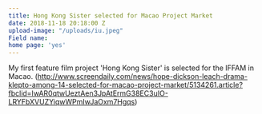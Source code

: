 ```yaml
---
title: Hong Kong Sister selected for Macao Project Market
date: 2018-11-18 20:18:00 Z
upload-image: "/uploads/iu.jpeg"
Field name: 
home page: 'yes'
---
```


My first feature film project 'Hong Kong Sister' is selected for the IFFAM in Macao. 
[](http://)(http://www.screendaily.com/news/hope-dickson-leach-drama-klepto-among-14-selected-for-macao-project-market/5134261.article?fbclid=IwAR0qtwUeztAen3JpAtErmG38EC3uIO-LRYFbXVUZYiqwWPmIwJaOxm7Hgqs)